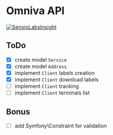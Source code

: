 # Omniva API

[![SensioLabsInsight](https://insight.sensiolabs.com/projects/8151bcc9-e8d6-4b63-909a-bfe550fee571/mini.png)](https://insight.sensiolabs.com/projects/8151bcc9-e8d6-4b63-909a-bfe550fee571)

## ToDo

- [x] create model `Service`
- [x] create model `Address`
- [x] implement `Client` labels creation
- [x] implement `Client` download labels
- [ ] implement `Client` tracking
- [ ] implement `Client` terminals list

## Bonus
- [ ] add Symfony\Constraint for validation

